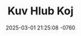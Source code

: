---
layout: movie-video-data
date: 2025-03-01 21:25:08 -0760
categories: movie

# Site Attributes
title: "Kuv Hlub Koj"
permalink: "/movie/Kuv_Hlub_Koj"

# Movie Attributes
synopsis: "Zaj yeeb yam Kuv hlub koj tau tshwm sim vim yog phaj yog ib tug tub txawj txawj nqee yas suab tau tuaj mus nqee yas suab rau ib lub chaw no mov nyob nram nroog thiaj ua rau ob tug hluas nkauj nyiam Phaj thiab sib txeeb phaj, tiam sis phaj yog ib tug tub ntsuag lub neej nyob hauj sab los kub muaj ib tug hluas nkauj nyob hauj sab lawm thiab. yog li thiaj ua rau 3 tug hluas nkauj nyiam phaj heev vwm tag rau phaj. yog li no sawv daws sim soj qab saib txoj kev hlub vwm tag zoo li cas. "
producer: "World Video Promotions"
director: ""
writer: ""
video_link: ""
genre: "Romance"
year: "1999"
release_type: "VHS"
storage: "Center for Hmong Studies"
thumbnail: "/assets/images/movie_thumbnails/Kuv Hlub Koj.jpeg"
publishing_company: "World Video Promotions"

# Sequels + Parts
base_movie: ""
total_parts: 
sequel: ""

# Movie Cast
cast:
- name: "Phaj Vaj"
- name: "Bao Yang"
- name: "Ma Vang"
- name: "Mee Yang"
- name: "Shoua Yang"
- name: "Pheng Hang"
- name: "Pao Vang"
- name: "Vanida Lee"
---